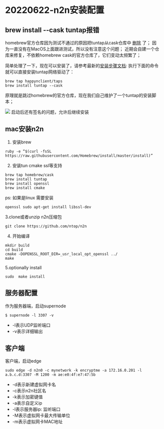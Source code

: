 # 20220622-n2n安装配置

## brew install --cask tuntap报错

homebrew官方仓库因为测试不通过的原因把tuntap从cask仓库中 [删除](https://github.com/Homebrew/homebrew-cask/pull/113283) 了；
因为一直没有在MacOS上面跟进测试，所以没有注意这个问题；
近期会自建一个仓库来修复，不依赖homebrew cask的官方仓库了，它们变动太频繁了；

简单处理了一下，现在可以安装了，请参考最新的[安装步骤文档](https://forum.happyn.cn/d/6-macoshappyn):
执行下面的命令就可以直接安装tuntap网络驱动了：

```
brew tap happynclient/taps
brew install tuntap --cask
```

原理就是跳过homebrew的官方仓库，现在我们自己维护了一个tuntap的安装脚本；

![](&&&SFLOCALFILEPATH&&&42733555-fdb1aa8e-886d-11e8-9261-82aeb975e7b5.png)
启动后还有签名的问题，允许后继续安装

## mac安装n2n

1. 安装brew

```
ruby -e “$(curl -fsSL https://raw.githubusercontent.com/Homebrew/install/master/install)”
```

2. 安装tun cmake ssl等支持

```
brew tap homebrew/cask
brew install tuntap
brew install openssl
brew install cmake
```

ps: 如果是linux 需要安装 

```
openssl sudo apt-get install libssl-dev
```

3.clone或者unzip n2n压缩包

```
git clone https://github.com/ntop/n2n
```

4. 开始编译

```
mkdir build
cd build 
cmake -DOPENSSL_ROOT_DIR=_usr_local_opt_openssl ../
make
```

5.optionally install

```
sudo  make install
```

## 服务器配置

作为服务器端，启动supernode

```
$ supernode -l 3307 -v
```

* -l表示UDP监听端口
* -v表示详细输出

## 客户端

客户端，启动edge

```
sudo edge -d n2n0 -c mynetwork -k encryptme -a 172.16.0.201 -l a.b.c.d:3307 -M 1200 -m ae:e0:4f:e7:47:5b
```

* -d表示新建虚拟网卡名
* -c表示n2n社区名
* -k表示加密键值
* -a表示自定义ip
* -l表示服务器ip: 监听端口
* -M表示虚拟网卡最大传输单位
* -m表示虚拟网卡MAC地址
